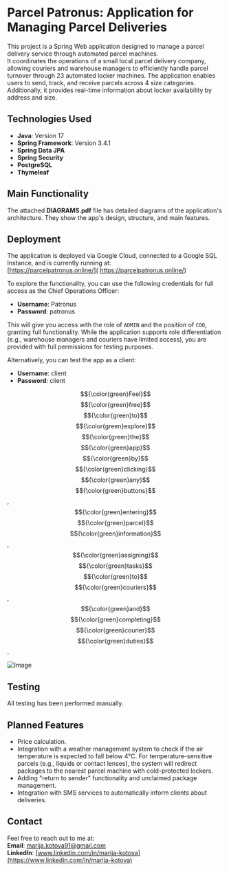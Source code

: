 # Parcel Patronus: Application for Managing Parcel Deliveries

This project is a Spring Web application designed to manage a parcel delivery service through automated parcel machines.  
It coordinates the operations of a small local parcel delivery company, allowing couriers and warehouse managers to efficiently handle parcel turnover through 23 automated locker machines. The application enables users to send, track, and receive parcels across 4 size categories. Additionally, it provides real-time information about locker availability by address and size.

## Technologies Used

- **Java**: Version 17  
- **Spring Framework**: Version 3.4.1  
- **Spring Data JPA**  
- **Spring Security**  
- **PostgreSQL**  
- **Thymeleaf**

## Main Functionality

The attached **DIAGRAMS.pdf** file has detailed diagrams of the application's architecture. They show the app's design, structure, and main features.

## Deployment

The application is deployed via Google Cloud, connected to a Google SQL Instance, and is currently running at:  
[https://parcelpatronus.online/]( https://parcelpatronus.online/)

To explore the functionality, you can use the following credentials for full access as the Chief Operations Officer:  
- **Username**: Patronus  
- **Password**: patronus  

This will give you access with the role of `ADMIN` and the position of `COO`, granting full functionality. While the application supports role differentiation (e.g., warehouse managers and couriers have limited access), you are provided with full permissions for testing purposes.

Alternatively, you can test the app as a client:  
- **Username**: client  
- **Password**: client  

$${\color{green}Feel}$$ $${\color{green}free}$$ $${\color{green}to}$$ $${\color{green}explore}$$ $${\color{green}the}$$ $${\color{green}app}$$ $${\color{green}by}$$ $${\color{green}clicking}$$ $${\color{green}any}$$ $${\color{green}buttons}$$, $${\color{green}entering}$$ $${\color{green}parcel}$$ $${\color{green}information}$$, $${\color{green}assigning}$$ $${\color{green}tasks}$$ $${\color{green}to}$$ $${\color{green}couriers}$$, $${\color{green}and}$$ $${\color{green}completing}$$ $${\color{green}courier}$$ $${\color{green}duties}$$.

![Image](https://github.com/user-attachments/assets/245d2224-87ac-4b33-ba5f-2309dc9120e6)

## Testing

All testing has been performed manually.

## Planned Features

- Price calculation.  
- Integration with a weather management system to check if the air temperature is expected to fall below 4°C. For temperature-sensitive parcels (e.g., liquids or contact lenses), the system will redirect packages to the nearest parcel machine with cold-protected lockers.  
- Adding "return to sender" functionality and unclaimed package management.  
- Integration with SMS services to automatically inform clients about deliveries.

## Contact

Feel free to reach out to me at:  
**Email**: [marija.kotova91@gmail.com](mailto:marija.kotova91@gmail.com)  
**LinkedIn**: [www.linkedin.com/in/marija-kotova](https://www.linkedin.com/in/marija-kotova)

